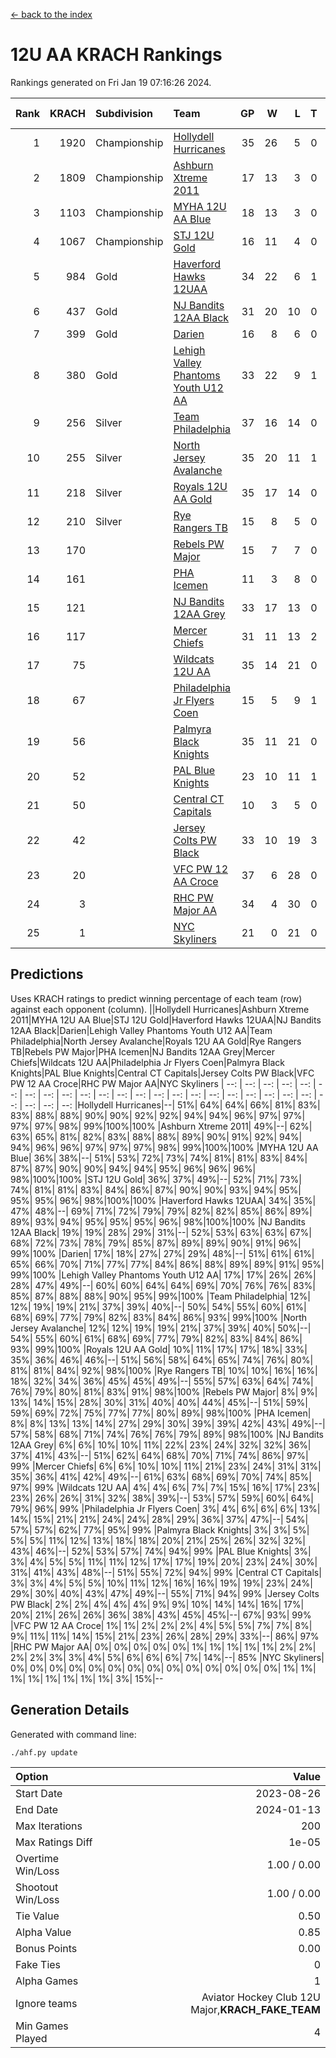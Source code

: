 [<- back to the index](readme.md)
# 12U AA KRACH Rankings
Rankings generated on Fri Jan 19 07:16:26 2024.

Rank|KRACH|Subdivision|Team|GP|W|L|T|OTW|OTL|SoS|Exp Wins|Win Diff
---:|---:|:---|:---|---:|---:|---:|---:|---:|---:|---:|---:|---:
1|1920|Championship|[Hollydell Hurricanes](https://gamesheetstats.com/seasons/3659/teams/141133/schedule)|35|26|5|0|4|0|405|30.8|-0.0
2|1809|Championship|[Ashburn Xtreme 2011](https://gamesheetstats.com/seasons/3659/teams/141121/schedule)|17|13|3|0|1|0|491|14.8|-0.0
3|1103|Championship|[MYHA 12U AA Blue](https://gamesheetstats.com/seasons/3659/teams/141123/schedule)|18|13|3|0|1|1|431|14.8|-0.0
4|1067|Championship|[STJ 12U Gold](https://gamesheetstats.com/seasons/3659/teams/141122/schedule)|16|11|4|0|1|0|472|12.8|-0.0
5|984|Gold|[Haverford Hawks 12UAA](https://gamesheetstats.com/seasons/3659/teams/141127/schedule)|34|22|6|1|2|3|586|25.3|-0.0
6|437|Gold|[NJ Bandits 12AA Black](https://gamesheetstats.com/seasons/3659/teams/141126/schedule)|31|20|10|0|0|1|473|20.8|-0.0
7|399|Gold|[Darien](https://gamesheetstats.com/seasons/3659/teams/141125/schedule)|16|8|6|0|1|1|459|9.9|0.0
8|380|Gold|[Lehigh Valley Phantoms Youth U12 AA](https://gamesheetstats.com/seasons/3659/teams/141129/schedule)|33|22|9|1|0|1|360|23.4|0.0
9|256|Silver|[Team Philadelphia](https://gamesheetstats.com/seasons/3659/teams/141128/schedule)|37|16|14|0|3|4|510|19.9|0.0
10|255|Silver|[North Jersey Avalanche](https://gamesheetstats.com/seasons/3659/teams/141137/schedule)|35|20|11|1|1|2|269|22.4|0.0
11|218|Silver|[Royals 12U AA Gold](https://gamesheetstats.com/seasons/3659/teams/141142/schedule)|35|17|14|0|3|1|376|20.9|0.0
12|210|Silver|[Rye Rangers TB](https://gamesheetstats.com/seasons/3659/teams/141140/schedule)|15|8|5|0|1|1|199|9.9|0.0
13|170||[Rebels PW Major](https://gamesheetstats.com/seasons/3659/teams/141138/schedule)|15|7|7|0|1|0|187|8.9|0.0
14|161||[PHA Icemen](https://gamesheetstats.com/seasons/3659/teams/141145/schedule)|11|3|8|0|0|0|757|3.8|-0.0
15|121||[NJ Bandits 12AA Grey](https://gamesheetstats.com/seasons/3659/teams/141134/schedule)|33|17|13|0|1|2|237|18.9|0.0
16|117||[Mercer Chiefs](https://gamesheetstats.com/seasons/3659/teams/141135/schedule)|31|11|13|2|2|3|372|14.9|0.0
17|75||[Wildcats 12U AA](https://gamesheetstats.com/seasons/3659/teams/141136/schedule)|35|14|21|0|0|0|382|14.9|0.0
18|67||[Philadelphia Jr Flyers Coen](https://gamesheetstats.com/seasons/3659/teams/141143/schedule)|15|5|9|1|0|0|433|6.4|0.0
19|56||[Palmyra Black Knights](https://gamesheetstats.com/seasons/3659/teams/141130/schedule)|35|11|21|0|2|1|418|13.9|0.0
20|52||[PAL Blue Knights](https://gamesheetstats.com/seasons/3659/teams/141139/schedule)|23|10|11|1|0|1|124|11.4|0.0
21|50||[Central CT Capitals](https://gamesheetstats.com/seasons/3659/teams/141124/schedule)|10|3|5|0|0|2|366|3.9|0.0
22|42||[Jersey Colts PW Black](https://gamesheetstats.com/seasons/3659/teams/141141/schedule)|33|10|19|3|1|0|177|13.4|0.0
23|20||[VFC PW 12 AA Croce](https://gamesheetstats.com/seasons/3659/teams/141131/schedule)|37|6|28|0|1|2|500|7.9|0.0
24|3||[RHC PW Major AA](https://gamesheetstats.com/seasons/3659/teams/141132/schedule)|34|4|30|0|0|0|238|4.9|0.0
25|1||[NYC Skyliners](https://gamesheetstats.com/seasons/3659/teams/141144/schedule)|21|0|21|0|0|0|112|0.9|0.0

## Predictions
Uses KRACH ratings to predict winning percentage of each team (row) against each opponent (column).
||Hollydell Hurricanes|Ashburn Xtreme 2011|MYHA 12U AA Blue|STJ 12U Gold|Haverford Hawks 12UAA|NJ Bandits 12AA Black|Darien|Lehigh Valley Phantoms Youth U12 AA|Team Philadelphia|North Jersey Avalanche|Royals 12U AA Gold|Rye Rangers TB|Rebels PW Major|PHA Icemen|NJ Bandits 12AA Grey|Mercer Chiefs|Wildcats 12U AA|Philadelphia Jr Flyers Coen|Palmyra Black Knights|PAL Blue Knights|Central CT Capitals|Jersey Colts PW Black|VFC PW 12 AA Croce|RHC PW Major AA|NYC Skyliners
| --: | --: | --: | --: | --: | --: | --: | --: | --: | --: | --: | --: | --: | --: | --: | --: | --: | --: | --: | --: | --: | --: | --: | --: | --: | --: 
|Hollydell Hurricanes|--| 51%| 64%| 64%| 66%| 81%| 83%| 83%| 88%| 88%| 90%| 90%| 92%| 92%| 94%| 94%| 96%| 97%| 97%| 97%| 97%| 98%| 99%|100%|100%
|Ashburn Xtreme 2011| 49%|--| 62%| 63%| 65%| 81%| 82%| 83%| 88%| 88%| 89%| 90%| 91%| 92%| 94%| 94%| 96%| 96%| 97%| 97%| 97%| 98%| 99%|100%|100%
|MYHA 12U AA Blue| 36%| 38%|--| 51%| 53%| 72%| 73%| 74%| 81%| 81%| 83%| 84%| 87%| 87%| 90%| 90%| 94%| 94%| 95%| 96%| 96%| 96%| 98%|100%|100%
|STJ 12U Gold| 36%| 37%| 49%|--| 52%| 71%| 73%| 74%| 81%| 81%| 83%| 84%| 86%| 87%| 90%| 90%| 93%| 94%| 95%| 95%| 95%| 96%| 98%|100%|100%
|Haverford Hawks 12UAA| 34%| 35%| 47%| 48%|--| 69%| 71%| 72%| 79%| 79%| 82%| 82%| 85%| 86%| 89%| 89%| 93%| 94%| 95%| 95%| 95%| 96%| 98%|100%|100%
|NJ Bandits 12AA Black| 19%| 19%| 28%| 29%| 31%|--| 52%| 53%| 63%| 63%| 67%| 68%| 72%| 73%| 78%| 79%| 85%| 87%| 89%| 89%| 90%| 91%| 96%| 99%|100%
|Darien| 17%| 18%| 27%| 27%| 29%| 48%|--| 51%| 61%| 61%| 65%| 66%| 70%| 71%| 77%| 77%| 84%| 86%| 88%| 89%| 89%| 91%| 95%| 99%|100%
|Lehigh Valley Phantoms Youth U12 AA| 17%| 17%| 26%| 26%| 28%| 47%| 49%|--| 60%| 60%| 64%| 64%| 69%| 70%| 76%| 76%| 83%| 85%| 87%| 88%| 88%| 90%| 95%| 99%|100%
|Team Philadelphia| 12%| 12%| 19%| 19%| 21%| 37%| 39%| 40%|--| 50%| 54%| 55%| 60%| 61%| 68%| 69%| 77%| 79%| 82%| 83%| 84%| 86%| 93%| 99%|100%
|North Jersey Avalanche| 12%| 12%| 19%| 19%| 21%| 37%| 39%| 40%| 50%|--| 54%| 55%| 60%| 61%| 68%| 69%| 77%| 79%| 82%| 83%| 84%| 86%| 93%| 99%|100%
|Royals 12U AA Gold| 10%| 11%| 17%| 17%| 18%| 33%| 35%| 36%| 46%| 46%|--| 51%| 56%| 58%| 64%| 65%| 74%| 76%| 80%| 81%| 81%| 84%| 92%| 98%|100%
|Rye Rangers TB| 10%| 10%| 16%| 16%| 18%| 32%| 34%| 36%| 45%| 45%| 49%|--| 55%| 57%| 63%| 64%| 74%| 76%| 79%| 80%| 81%| 83%| 91%| 98%|100%
|Rebels PW Major|  8%|  9%| 13%| 14%| 15%| 28%| 30%| 31%| 40%| 40%| 44%| 45%|--| 51%| 59%| 59%| 69%| 72%| 75%| 77%| 77%| 80%| 89%| 98%|100%
|PHA Icemen|  8%|  8%| 13%| 13%| 14%| 27%| 29%| 30%| 39%| 39%| 42%| 43%| 49%|--| 57%| 58%| 68%| 71%| 74%| 76%| 76%| 79%| 89%| 98%|100%
|NJ Bandits 12AA Grey|  6%|  6%| 10%| 10%| 11%| 22%| 23%| 24%| 32%| 32%| 36%| 37%| 41%| 43%|--| 51%| 62%| 64%| 68%| 70%| 71%| 74%| 86%| 97%| 99%
|Mercer Chiefs|  6%|  6%| 10%| 10%| 11%| 21%| 23%| 24%| 31%| 31%| 35%| 36%| 41%| 42%| 49%|--| 61%| 63%| 68%| 69%| 70%| 74%| 85%| 97%| 99%
|Wildcats 12U AA|  4%|  4%|  6%|  7%|  7%| 15%| 16%| 17%| 23%| 23%| 26%| 26%| 31%| 32%| 38%| 39%|--| 53%| 57%| 59%| 60%| 64%| 79%| 96%| 99%
|Philadelphia Jr Flyers Coen|  3%|  4%|  6%|  6%|  6%| 13%| 14%| 15%| 21%| 21%| 24%| 24%| 28%| 29%| 36%| 37%| 47%|--| 54%| 57%| 57%| 62%| 77%| 95%| 99%
|Palmyra Black Knights|  3%|  3%|  5%|  5%|  5%| 11%| 12%| 13%| 18%| 18%| 20%| 21%| 25%| 26%| 32%| 32%| 43%| 46%|--| 52%| 53%| 57%| 74%| 94%| 99%
|PAL Blue Knights|  3%|  3%|  4%|  5%|  5%| 11%| 11%| 12%| 17%| 17%| 19%| 20%| 23%| 24%| 30%| 31%| 41%| 43%| 48%|--| 51%| 55%| 72%| 94%| 99%
|Central CT Capitals|  3%|  3%|  4%|  5%|  5%| 10%| 11%| 12%| 16%| 16%| 19%| 19%| 23%| 24%| 29%| 30%| 40%| 43%| 47%| 49%|--| 55%| 71%| 94%| 99%
|Jersey Colts PW Black|  2%|  2%|  4%|  4%|  4%|  9%|  9%| 10%| 14%| 14%| 16%| 17%| 20%| 21%| 26%| 26%| 36%| 38%| 43%| 45%| 45%|--| 67%| 93%| 99%
|VFC PW 12 AA Croce|  1%|  1%|  2%|  2%|  2%|  4%|  5%|  5%|  7%|  7%|  8%|  9%| 11%| 11%| 14%| 15%| 21%| 23%| 26%| 28%| 29%| 33%|--| 86%| 97%
|RHC PW Major AA|  0%|  0%|  0%|  0%|  0%|  1%|  1%|  1%|  1%|  1%|  2%|  2%|  2%|  2%|  3%|  3%|  4%|  5%|  6%|  6%|  6%|  7%| 14%|--| 85%
|NYC Skyliners|  0%|  0%|  0%|  0%|  0%|  0%|  0%|  0%|  0%|  0%|  0%|  0%|  0%|  0%|  1%|  1%|  1%|  1%|  1%|  1%|  1%|  1%|  3%| 15%|--

## Generation Details

Generated with command line:
```
./ahf.py update
```

| Option | Value |
| :----- | ----: |
| Start Date | 2023-08-26 |
| End Date | 2024-01-13 |
| Max Iterations | 200 |
| Max Ratings Diff | 1e-05 |
| Overtime Win/Loss | 1.00 / 0.00 |
| Shootout Win/Loss | 1.00 / 0.00 |
| Tie Value | 0.50 |
| Alpha Value | 0.85 |
| Bonus Points | 0.00 |
| Fake Ties | 0 |
| Alpha Games | 1 |
| Ignore teams | Aviator Hockey Club 12U Major,__KRACH_FAKE_TEAM__ |
| Min Games Played | 4 |

